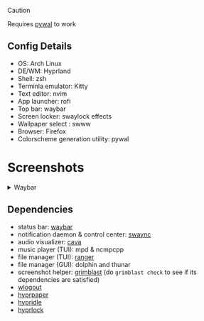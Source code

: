 > [!CAUTION]
> Requires [pywal](https://github.com/dylanaraps/pywal) to work

## Config Details

-   OS: Arch Linux
-   DE/WM: Hyprland
-   Shell: zsh
-   Terminla emulator: Kitty
-   Text editor: nvim
-   App launcher: rofi
-   Top bar: waybar
-   Screen locker: swaylock effects
-   Wallpaper select : swww
-   Browser: Firefox
-   Colorscheme generation utility: pywal

# Screenshots

<details>
<summary>Waybar</summary>

![shot-1](screenshots/waybar1.png)
![shot-2](screenshots/waybar2.png)
![shot-3](screenshots/waybar3.png)

</details>

## Dependencies

-   status bar: [waybar](https://github.com/Alexays/Waybar)
-   notification daemon & control center: [swaync](https://github.com/ErikReider/SwayNotificationCenter)
-   audio visualizer: [cava](https://github.com/karlstav/cava)
-   music player (TUI): mpd & ncmpcpp
-   file manager (TUI): [ranger](https://google.com)
-   file manager (GUI): dolphin and thunar
-   screenshot helper: [grimblast](https://github.com/hyprwm/contrib/tree/main/grimblast) (do `grimblast check` to see if its dependencies are satisfied)
-   [wlogout](https://github.com/ArtsyMacaw/wlogout)
-   [hyprpaper](https://github.com/hyprwm/hyprpaper)
-   [hypridle](https://github.com/hyprwm/hypridle)
-   [hyprlock](https://github.com/hyprwm/hyprlock)
